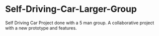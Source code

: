 # Self-Driving-Car-Larger-Group
Self Driving Car Project done with a 5 man group. A collaborative project with a new prototype and features.
